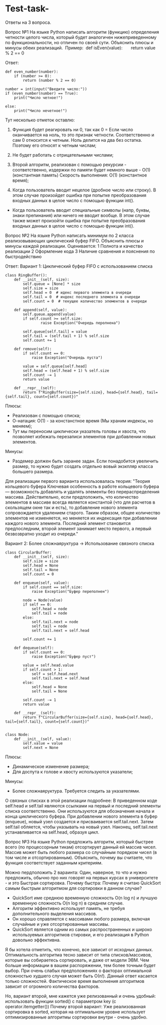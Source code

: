 # Test-task-
Ответы на 3 вопроса.

Вопрос №1  На языке Python написать алгоритм (функцию) определения четности целого числа, который будет аналогичен нижеприведенному по функциональности, но отличен по своей сути. Объяснить плюсы и минусы обеих реализаций. 
Пример: 
    def isEven(value):
          return value % 2 == 0

Ответ:

    def even_number(number):
        if (number >= 0):
            return (number % 2 == 0)

    number = int(input("Введите число:"))
    if (even_number(number) == True):
        print("Число четное!")

    else:
        print("Число нечетное!")

Тут несколько отметок оставлю:

1. Функция будет реагировать ни 0, так как 0 = Если число оканчивается на ноль, то это признак четности. Соответственно и сам 0 относится к четным. Ноль делится на два без остатка. Поэтому его относят к четным числам;

2. Не будет работать с отрицательными числами;

3. Второй алгоритм, реализован с помощью рекурсии - соответственно, издержки по памяти будет немного выше - O(1) (константная память)
Скорость выполнения: O(1) (константное время);

4. Когда пользователь вводит нецелое (дробное число или строку). В этом случае произойдет ошибка при попытке преобразования входных данных в целое число с помощью функции int().

+ Когда пользователь вводит специальные символы (напр, буквы, знаки препинания) или ничего не вводит вообще. В этом случае также может произойти ошибка при попытке преобразования входных данных в целое число с помощью функции int().


Вопрос №2  На языке Python написать минимум по 2 класса реализовывающих циклический буфер FIFO. Объяснить плюсы и минусы каждой реализации.
Оценивается:
 1 Полнота и качество реализации
 2 Оформление кода
 3 Наличие сравнения и пояснения по быстродействию

Ответ:
Вариант 1: Циклический буфер FIFO с использованием списка


    class RingBuffer():
        def __init__(self, size):
            self.queue = [None] * size
            self.size = size
            self.head = 0  # идекс первого элемента в очереди
            self.tail = 0  # индекс последнего элемента в очереди
            self.count = 0  # текущее количество элементов в очереди

        def append(self, value):
            self.queue.append(value)
            if self.count >= self.size:
                    raise Exception("Очередь перолнена")

            self.queue[self.tail] = value
            self.tail = (self.tail + 1) % self.size
            self.count += 1

        def remove(self):
            if self.count == 0:
                raise Exception("Очередь пуста")

            value = self.queue[self.head]
            self.head = (self.head + 1) % self.size
            self.count -= 1
            return value

        def __repr__(self):
            return f"RingBuffer(size={self.size}, head={self.head}, tail={self.tail}, count={self.count})"

Плюсы:
- Реализован с помощью списка;
- О-натация: О(1) - за констанстное время (Мы храним индексы, но меняем);
- Тут мы переносим циклически указатель головы и хвоста, что позволяет избежать перезаписи элементов при добавлении новых элементов.

Минусы:
- Раздемер должен быть заранее задан. Если понадобится увеличить размер, то нужно будет создать отдельно вовый экзкпляр класса большего размера.

Для реализации первого варианта использовалась теория: "Теория кольцевого буфера
Ключевая особенность в работе кольцевого буфера — возможность добавлять и удалять элементы без перераспределения массива. Действительно, если предположить, что количество элементов в массиве всегда является константой (что для расчетов в скользящем окне так и есть), то добавление нового элемента сопровождается удалением старого. Таким образом, общее количество элементов не изменяется, но меняется их индексация при добавлении каждого нового элемента.   Последний элемент становится предпоследним, второй элемент занимает место первого, а первый безвозвратно уходит из очереди."

Вариант 2: Более сложнаяруктура -> Использование связного списка

    class CircularBuffer:
        def __init__(self, size):
            self.size = size
            self.head = None
            self.tail = None
            self.count = 0

        def enqueue(self, value):
            if self.count == self.size:
                raise Exception("Буфер переполнен")

            node = Node(value)
            if self == 0:
                self.head = node
                self.tail = node
            else:
                self.tail.next = node
                self.tail = node
                self.tail.next = self.head

            self.count += 1

        def dequeue(self):
            if self.count == 0:
                raise Exception("Буфер пуст")

            value = self.head.value
            if self.count > 1:
                self = self.head.next
                self.tail.next = self.head
            else:
                self.head = None
                self.tail = None

            self.count -= 1
            return value

        def __repr__(self):
            return f"CircularBuffer(size={self.size}, head={self.head}, tail={self.tail}, count={self.count})"


    class Node:
        def __init__(self, value):
            self.value = value
            self.next = None

Плюсы:
- Динамическое изменение размера;
- Для доспута к голове и хвосту используются указатели;

Минусы:
- Более сложнаяруктура. Требуется следить за указателями.

О связных списках в этой реализации подробнее: В приведенном коде self.head и self.tail являются ссылками на первый и последний элементы списка соответственно. Они используются для обозначения начала и конца циклического буфера.
­При добавлении нового элемента в буфер (enqueue), новый узел создается и присваивается self.tail.next. Затем self.tail обляется, чтобы указывать на новый узел. Наконец, self.tail.next устанавливается на self.head, образуя цикл.
  

Вопрос №3  На языке Python предложить алгоритм, который быстрее всего (по процессорным тикам) отсортирует данный ей массив чисел. Массив может быть любого размера со случайным порядком чисел (в том числе и отсортированным). Объяснить, почему вы считаете, что функция соответствует заданным критериям.

Можно пердположить 2 вараинта: Один, наверное, то что и нужно предложить, обычно про них говорят на первых курсах в университете - и  это Быстрая сортировка.
Почему быстра: Почему я считаю QuickSort самым быстрым алгоритмом для сортировки в данном случае?

+ QuickSort име среднюю временную сложность O(n log n) и лучшую временную сложность O(n log n) в среднем случае.
+ Алгоритм эффективно использует память, не требуя дополнительного выделения массивов.
+ Он хорошо справляется с массивами любого размера, включая случайные и уже отсортированные массивы.
+ QuickSort является одним из самых распространенных и широко используемых алгоритмов стировки, и его реализация в Python довольно эффективна.

Я бы хотела отметить, что конечно, все зависит от исходных данных. Оптимальность алгоритма тесно зависит от типа списков/массивов, которые вы собираетесь сортировать, и даже от модели ЭВМ. Чем больше информации в вашем распоряжении, тем более точным будет выбор. При очень слабых предположениях о факторах оптимальной сложностью худшего случая может быть О(n!).
Данный ответ касается только сложностей. Фактическое время выполнения алгоритмов зависит от огромного количества факторов.

Но,  вариант второй, мне кажется уже релизованный и очень удобный: использовать функции sorted() с параметром key (с operator.itemgetter())
Почему второй вариант: Уже реализованная сортировка в  sorted, которая на оптимальном уровне использует оптимизированные алгоритмы сортировки внутри - очень удобно.
